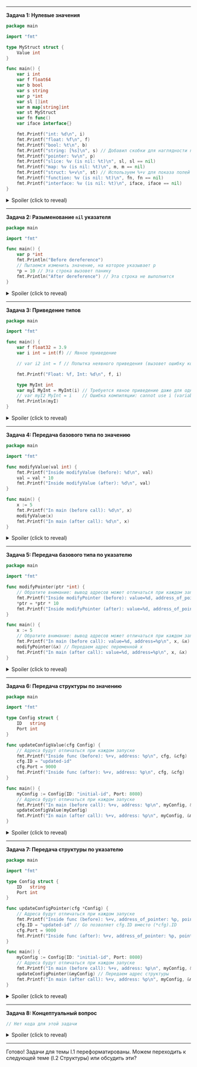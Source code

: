 
---

**Задача 1: Нулевые значения**

```go
package main

import "fmt"

type MyStruct struct {
	Value int
}

func main() {
	var i int
	var f float64
	var b bool
	var s string
	var p *int
	var sl []int
	var m map[string]int
	var st MyStruct
	var fn func()
	var iface interface{}

	fmt.Printf("int: %d\n", i)
	fmt.Printf("float: %f\n", f)
	fmt.Printf("bool: %t\n", b)
	fmt.Printf("string: [%s]\n", s) // Добавил скобки для наглядности пустой строки
	fmt.Printf("pointer: %v\n", p)
	fmt.Printf("slice: %v (is nil: %t)\n", sl, sl == nil)
	fmt.Printf("map: %v (is nil: %t)\n", m, m == nil)
	fmt.Printf("struct: %+v\n", st) // Используем %+v для показа полей
    fmt.Printf("function: %v (is nil: %t)\n", fn, fn == nil)
	fmt.Printf("interface: %v (is nil: %t)\n", iface, iface == nil)
}
```

<details>
  <summary>Spoiler (click to reveal)</summary>

  **Вопрос:** Что выведет следующий код? Объясните значение каждой выведенной переменной.

  **Что проверяем:** Знание нулевых значений для различных категорий типов в Go.

  **Объяснение:**
  *   `int`: 0
  *   `float64`: 0.0 (или 0.000000 в зависимости от формата)
  *   `bool`: false
  *   `string`: "" (пустая строка)
  *   `*int`: `<nil>` (нулевой указатель)
  *   `[]int`: `[]` (пустой срез), `is nil: true` (нулевой срез)
  *   `map[string]int`: `map[]` (пустая карта), `is nil: true` (нулевая карта)
  *   `MyStruct`: `{Value:0}` (структура с нулевыми значениями для ее полей)
  *   `func()`: `<nil>` (нулевое значение для типа функции)
  *   `interface{}`: `<nil>` (нулевое значение для интерфейса)

  Этот пример показывает, что переменные в Go всегда инициализируются нулевыми значениями для своего типа, если им не присвоено другое значение явно.
</details>

---

**Задача 2: Разыменование `nil` указателя**

```go
package main

import "fmt"

func main() {
	var p *int
	fmt.Println("Before dereference")
	// Пытаемся изменить значение, на которое указывает p
	*p = 10 // Эта строка вызовет панику
	fmt.Println("After dereference") // Эта строка не выполнится
}
```

<details>
  <summary>Spoiler (click to reveal)</summary>

  **Вопрос:** Что произойдет при выполнении этого кода? Если будет ошибка, то какая и почему?

  **Что проверяем:** Понимание того, что разыменование `nil`-указателя приводит к панике времени выполнения (runtime panic).

  **Объяснение:**
  Код выведет "Before dereference", а затем выполнение программы прервется с паникой (runtime panic). Причина: переменная `p` является указателем типа `*int`, но она не инициализирована и содержит нулевое значение (`nil`). Попытка разыменовать `nil`-указатель (операция `*p = 10`) недопустима, так как он не указывает на действительную область памяти, куда можно было бы записать значение 10. Ошибка обычно выглядит как `panic: runtime error: invalid memory address or nil pointer dereference`.
</details>

---

**Задача 3: Приведение типов**

```go
package main

import "fmt"

func main() {
	var f float32 = 3.9
	var i int = int(f) // Явное приведение

	// var i2 int = f // Попытка неявного приведения (вызовет ошибку компиляции)

	fmt.Printf("Float: %f, Int: %d\n", f, i)

    type MyInt int
	var myI MyInt = MyInt(i) // Требуется явное приведение даже для одного и того же базового типа
	// var myI2 MyInt = i    // Ошибка компиляции: cannot use i (variable of type int) as MyInt value in variable declaration
	fmt.Println(myI)
}
```

<details>
  <summary>Spoiler (click to reveal)</summary>

  **Вопрос:** Что выведет этот код? Почему результат именно такой? Что будет, если раскомментировать строки с `i2` и `myI2`?

  **Что проверяем:** Понимание необходимости явного приведения между числовыми типами, возможную потерю точности (отбрасывание дробной части), и что Go требует явного приведения даже между типами с одинаковым базовым типом.

  **Объяснение:**
  *   Вывод будет: `Float: 3.900000, Int: 3` и затем `3`.
  *   При явном приведении `float32` к `int` (`int(f)`), дробная часть отбрасывается (не округляется). Поэтому `3.9` становится `3`.
  *   Если раскомментировать `var i2 int = f`, произойдет ошибка компиляции, так как Go не выполняет неявное приведение между `float32` и `int`.
  *   Тип `MyInt` является *отдельным* типом, хотя его базовый тип - `int`. Go требует явного приведения `MyInt(i)` для присваивания значения типа `int` переменной типа `MyInt`. Если раскомментировать `var myI2 MyInt = i`, также произойдет ошибка компиляции.
</details>

---

**Задача 4: Передача базового типа по значению**

```go
package main

import "fmt"

func modifyValue(val int) {
	fmt.Printf("Inside modifyValue (before): %d\n", val)
	val = val * 10
	fmt.Printf("Inside modifyValue (after): %d\n", val)
}

func main() {
	x := 5
	fmt.Printf("In main (before call): %d\n", x)
	modifyValue(x)
	fmt.Printf("In main (after call): %d\n", x)
}
```

<details>
  <summary>Spoiler (click to reveal)</summary>

  **Вопрос:** Что выведет этот код? Объясните почему.

  **Что проверяем:** Понимание того, что при передаче по значению функция работает с *копией* переменной, и оригинал не изменяется.

  **Объяснение:**
  Вывод будет:
  ```
  In main (before call): 5
  Inside modifyValue (before): 5
  Inside modifyValue (after): 50
  In main (after call): 5
  ```
  При вызове `modifyValue(x)`, значение переменной `x` (равное 5) копируется в параметр `val` функции. Внутри функции `modifyValue` изменяется только эта *копия* (`val` становится 50). Исходная переменная `x` в функции `main` остается неизменной (равной 5).
</details>

---

**Задача 5: Передача базового типа по указателю**

```go
package main

import "fmt"

func modifyPointer(ptr *int) {
	// Обратите внимание: вывод адресов может отличаться при каждом запуске
	fmt.Printf("Inside modifyPointer (before): value=%d, address_of_pointer=%p, points_to=%p\n", *ptr, &ptr, ptr)
	*ptr = *ptr * 10
	fmt.Printf("Inside modifyPointer (after): value=%d, address_of_pointer=%p, points_to=%p\n", *ptr, &ptr, ptr)
}

func main() {
	x := 5
	// Обратите внимание: вывод адресов может отличаться при каждом запуске
	fmt.Printf("In main (before call): value=%d, address=%p\n", x, &x)
	modifyPointer(&x) // Передаем адрес переменной x
	fmt.Printf("In main (after call): value=%d, address=%p\n", x, &x)
}
```

<details>
  <summary>Spoiler (click to reveal)</summary>

  **Вопрос:** Что выведет этот код? Объясните почему.

  **Что проверяем:** Понимание того, что при передаче указателя функция получает адрес оригинала и может изменить значение по этому адресу, влияя на исходную переменную.

  **Объяснение:**
  Вывод будет примерно таким (адреса будут другими):
  ```
  In main (before call): value=5, address=0xc000018030
  Inside modifyPointer (before): value=5, address_of_pointer=0xc00000e038, points_to=0xc000018030
  Inside modifyPointer (after): value=50, address_of_pointer=0xc00000e038, points_to=0xc000018030
  In main (after call): value=50, address=0xc000018030
  ```
  При вызове `modifyPointer(&x)` передается адрес переменной `x`. Параметр `ptr` внутри функции `modifyPointer` теперь хранит этот адрес (`points_to` будет равен адресу `x` в `main`). Операция `*ptr = *ptr * 10` разыменовывает указатель `ptr` (получает доступ к значению по адресу, который он хранит) и изменяет это значение. Так как `ptr` указывает на `x`, изменяется сама переменная `x` в функции `main`. Обратите внимание, что сам указатель `ptr` передается по значению (у него свой адрес `address_of_pointer`), но *значение*, которое он хранит (адрес `x`), позволяет изменить оригинал.
</details>

---

**Задача 6: Передача структуры по значению**

```go
package main

import "fmt"

type Config struct {
	ID   string
	Port int
}

func updateConfigValue(cfg Config) {
	// Адреса будут отличаться при каждом запуске
	fmt.Printf("Inside func (before): %+v, address: %p\n", cfg, &cfg)
	cfg.ID = "updated-id"
	cfg.Port = 9000
	fmt.Printf("Inside func (after): %+v, address: %p\n", cfg, &cfg)
}

func main() {
	myConfig := Config{ID: "initial-id", Port: 8080}
	// Адреса будут отличаться при каждом запуске
	fmt.Printf("In main (before call): %+v, address: %p\n", myConfig, &myConfig)
	updateConfigValue(myConfig)
	fmt.Printf("In main (after call): %+v, address: %p\n", myConfig, &myConfig)
}

```

<details>
  <summary>Spoiler (click to reveal)</summary>

  **Вопрос:** Что выведет этот код? Почему?

  **Что проверяем:** Понимание, что структуры (как и базовые типы) по умолчанию передаются по значению (копируются целиком), и модификация копии не влияет на оригинал.

  **Объяснение:**
  Вывод будет примерно таким (адреса будут разными):
  ```
  In main (before call): {ID:initial-id Port:8080}, address: 0xc00009e010
  Inside func (before): {ID:initial-id Port:8080}, address: 0xc00009e030
  Inside func (after): {ID:updated-id Port:9000}, address: 0xc00009e030
  In main (after call): {ID:initial-id Port:8080}, address: 0xc00009e010
  ```
  При вызове `updateConfigValue(myConfig)` вся структура `myConfig` копируется в параметр `cfg`. Обратите внимание, что адрес `&cfg` внутри функции отличается от адреса `&myConfig` в `main`. Функция `updateConfigValue` изменяет поля только этой *копии* структуры. Исходная структура `myConfig` остается неизменной.
</details>

---

**Задача 7: Передача структуры по указателю**

```go
package main

import "fmt"

type Config struct {
	ID   string
	Port int
}

func updateConfigPointer(cfg *Config) {
	// Адреса будут отличаться при каждом запуске
	fmt.Printf("Inside func (before): %+v, address_of_pointer: %p, points_to: %p\n", *cfg, &cfg, cfg)
	cfg.ID = "updated-id" // Go позволяет cfg.ID вместо (*cfg).ID
	cfg.Port = 9000
	fmt.Printf("Inside func (after): %+v, address_of_pointer: %p, points_to: %p\n", *cfg, &cfg, cfg)
}

func main() {
	myConfig := Config{ID: "initial-id", Port: 8080}
	// Адреса будут отличаться при каждом запуске
	fmt.Printf("In main (before call): %+v, address: %p\n", myConfig, &myConfig)
	updateConfigPointer(&myConfig) // Передаем адрес структуры
	fmt.Printf("In main (after call): %+v, address: %p\n", myConfig, &myConfig)
}
```

<details>
  <summary>Spoiler (click to reveal)</summary>

  **Вопрос:** Что выведет этот код? Почему? Сравните с предыдущей задачей.

  **Что проверяем:** Понимание, что передача указателя на структуру позволяет модифицировать исходную структуру. Также проверяется знание синтаксического сахара (`cfg.ID` вместо `(*cfg).ID`).

  **Объяснение:**
  Вывод будет примерно таким (адреса будут другими):
  ```
  In main (before call): {ID:initial-id Port:8080}, address: 0xc00009e010
  Inside func (before): {ID:initial-id Port:8080}, address_of_pointer: 0xc00000e038, points_to: 0xc00009e010
  Inside func (after): {ID:updated-id Port:9000}, address_of_pointer: 0xc00000e038, points_to: 0xc00009e010
  In main (after call): {ID:updated-id Port:9000}, address: 0xc00009e010
  ```
  При вызове `updateConfigPointer(&myConfig)` передается адрес структуры `myConfig`. Параметр `cfg` внутри функции хранит этот адрес (`points_to` указывает на тот же адрес, что и `&myConfig` в `main`). Модификации `cfg.ID` и `cfg.Port` изменяют поля исходной структуры `myConfig` по этому адресу. Поэтому после вызова функции структура `myConfig` в `main` оказывается измененной. Сравните с предыдущей задачей, где оригинал не менялся.
</details>

---

**Задача 8: Концептуальный вопрос**

```go
// Нет кода для этой задачи
```

<details>
  <summary>Spoiler (click to reveal)</summary>

  **Вопрос:** В каких случаях предпочтительнее передавать аргумент в функцию по значению, а в каких — по указателю? Назовите основные причины для каждого выбора (например, с точки зрения изменяемости данных и производительности). Приведите примеры типов данных, которые чаще передают одним способом, а которые — другим.

  **Что проверяем:** Понимание практических аспектов выбора между передачей по значению и по указателю.

  **Объяснение:**

  *   **Передача по значению (Value):**
      *   **Когда:**
          *   Нужно гарантировать, что функция не изменит исходные данные.
          *   Тип данных "маленький" (базовые типы: `int`, `float`, `bool`, `string`; небольшие структуры). Копирование дешево.
          *   Тип по своей природе неизменяем или копирование является ожидаемым поведением.
      *   **Плюсы:** Безопасность (нет случайных модификаций оригинала), проще рассуждать о коде (локальные изменения).
      *   **Минусы:** Расходы на копирование для больших структур. Невозможность изменить оригинал.
      *   **Примеры:** `int`, `bool`, `float`, `string` (хотя строка внутренне сложнее, ее семантика - передача по значению), маленькие структуры конфигурации или DTO, которые не должны меняться.

  *   **Передача по указателю (Pointer):**
      *   **Когда:**
          *   Нужно, чтобы функция *могла* изменить исходные данные. Это основной способ реализации методов, изменяющих состояние объекта.
          *   Структура данных "большая", и копирование дорого (экономия памяти и времени).
          *   Семантика типа подразумевает единственность или разделяемое состояние (например, дескрипторы файлов, сетевые соединения, объекты с мьютексами).
          *   Нужно обработать возможность отсутствия значения (`nil`).
      *   **Плюсы:** Эффективность для больших данных, возможность модификации оригинала.
      *   **Минусы:** Возможность случайной модификации оригинала (требует большей осторожности), необходимость проверки на `nil`. Может усложнить рассуждения о состоянии данных.
      *   **Примеры:** Большие структуры, объекты, которые нужно модифицировать (`*bytes.Buffer`), объекты, представляющие ресурсы (`*os.File`, `*sql.DB`, `*http.Request`), структуры с мьютексами (`*sync.Mutex` часто встраивают, но методы работают с указателем на содержащую структуру).

  **Важное замечание про срезы (slices) и карты (maps):** Сами срезы и карты передаются *по значению*, но копируется только их заголовок (дескриптор), который содержит указатель на базовый массив (для среза) или хеш-таблицу (для карты). Поэтому изменения *элементов* внутри среза или карты, сделанные в функции, будут видны снаружи. Однако, если функция изменяет сам заголовок (например, через `append` для среза, что может привести к переаллокации и изменению указателя, длины и емкости), эти изменения заголовка не будут видны снаружи, если не вернуть новый срез. Подробнее это рассматривается в темах про срезы и карты.
</details>

---

Готово! Задачи для темы I.1 переформатированы. Можем переходить к следующей теме (I.2 Структуры) или обсудить эти?

